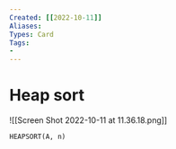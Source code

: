 ```yaml
---
Created: [[2022-10-11]]
Aliases: 
Types: Card
Tags: 
- 
---
```

# Heap sort
![[Screen Shot 2022-10-11 at 11.36.18.png]]
```Pseudocode
HEAPSORT(A, n)

```